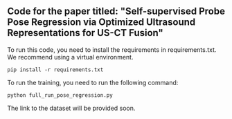 ## Code for the paper titled: "Self-supervised Probe Pose Regression via Optimized Ultrasound Representations for US-CT Fusion"

To run this code, you need to install the requirements in requirements.txt. We recommend using a virtual environment.

```
pip install -r requirements.txt
```

To run the training, you need to run the following command:

```
python full_run_pose_regression.py
```

The link to the dataset will be provided soon.
